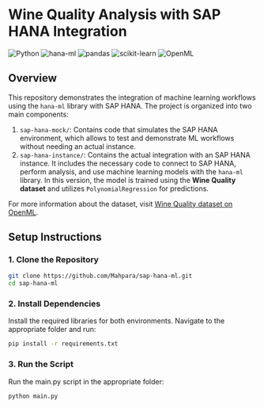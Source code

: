 # Wine Quality Analysis with SAP HANA Integration

![Python](https://img.shields.io/badge/Python-3.9-blue?logo=python)
![hana-ml](https://img.shields.io/badge/hana--ml-v2.12-blue?logo=SAP)
![pandas](https://img.shields.io/badge/pandas-v1.5.2-green?logo=pandas&logoColor=white)
![scikit-learn](https://img.shields.io/badge/scikit--learn-v1.2-orange?logo=scikit-learn&logoColor=white)
![OpenML](https://img.shields.io/badge/OpenML-D00000?logo=openml&logoColor=white)

## Overview

This repository demonstrates the integration of machine learning workflows using the `hana-ml` library with SAP HANA. The project is organized into two main components:
1. `sap-hana-mock/`: Contains code that simulates the SAP HANA environment, which allows to test and demonstrate ML workflows without needing an actual instance.
2. `sap-hana-instance/`: Contains the actual integration with an SAP HANA instance. It includes the necessary code to connect to SAP HANA, perform analysis, and use machine learning models with the `hana-ml` library. In this version, the model is trained using the **Wine Quality dataset** and utilizes `PolynomialRegression` for predictions.

For more information about the dataset, visit [Wine Quality dataset on OpenML](https://api.openml.org/d/43612).


## Setup Instructions

### 1. Clone the Repository

```bash
git clone https://github.com/Mahpara/sap-hana-ml.git
cd sap-hana-ml
```

### 2. Install Dependencies
Install the required libraries for both environments. Navigate to the appropriate folder and run:
```bash
pip install -r requirements.txt
```

### 3. Run the Script
Run the main.py script in the appropriate folder:
```bash
python main.py
```

